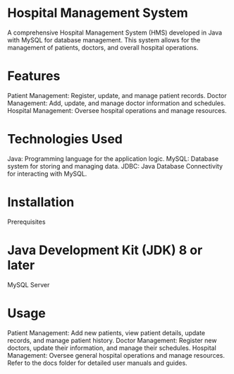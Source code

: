 # Hospital Management System
A comprehensive Hospital Management System (HMS) developed in Java with MySQL for database management. This system allows for the management of patients, doctors, and overall hospital operations.

# Features
Patient Management: Register, update, and manage patient records. Doctor Management: Add, update, and manage doctor information and schedules. Hospital Management: Oversee hospital operations and manage resources.

# Technologies Used
Java: Programming language for the application logic. MySQL: Database system for storing and managing data. JDBC: Java Database Connectivity for interacting with MySQL.

# Installation
Prerequisites

# Java Development Kit (JDK) 8 or later
MySQL 
Server
# Usage
Patient Management: Add new patients, view patient details, update records, and manage patient history. Doctor Management: Register new doctors, update their information, and manage their schedules. Hospital Management: Oversee general hospital operations and manage resources. Refer to the docs folder for detailed user manuals and guides.
 
